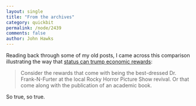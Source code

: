 ```yaml
---
layout: single 
title: "From the archives" 
category: quickbit
permalink: /node/2439
comments: false 
author: John Hawks 
---
```


Reading back through some of my old posts, I came across this comparison illustrating the way that <a href="http://johnhawks.net/weblog/topics/information/status_money_cognition_2005.html">status can trump economic rewards</a>:

<blockquote>Consider the rewards that come with being the best-dressed Dr. Frank-N-Furter at the local Rocky Horror Picture Show revival. Or that come along with the publication of an academic book. </blockquote>

So true, so true. 

